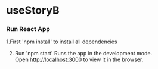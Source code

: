 # useStoryB


### Run React App

1.First 'npm install' to install all dependencies

2. Run 'npm start' 
Runs the app in the development mode.<br/>
Open [http://localhost:3000](http://localhost:3000) to view it in the browser.
